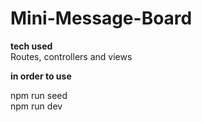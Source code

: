 # Mini-Message-Board


**tech used**  
Routes, controllers and views

**in order to use**  

npm run seed <br>
npm run dev <br>